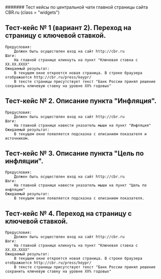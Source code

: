 ####### Тест кейсы по центральной чати главной страницы сайта CBR.ru (class = "widgets")
		
## Тест-кейс № 1 (вариант 2). Переход на страницу с ключевой ставкой.
	Предусловия:
		Должен быть осуществлен вход на сайт http://cbr.ru
	Шаги:		
		На главной странице кликнуть на пункт "Ключевая ставка с XX.XX.XXXX"
	Ожидаемый результат:
		В текущем окне откроется новая страница. В строке браузера отображается http://cbr.ru/press/keypr/
		В тексте страницы присутствует текст "Банк России принял решение сохранить ключевую ставку на уровне XX% годовых"
	
## Тест-кейс № 2. Описание пункта "Инфляция".
	Предусловия:
		Должен быть осуществлен вход на сайт http://cbr.ru
	Шаги:		
		На главной странице навести указатель мыши на пункт "Инфляция"
	Ожидаемый результат:
		В текущем окне появляется подсказка с описанием показателя и источником.
		
## Тест-кейс № 3. Описание пункта "Цель по инфляции".
	Предусловия:
		Должен быть осуществлен вход на сайт http://cbr.ru
	Шаги:		
		На главной странице навести указатель мыши на пункт "Цель по инфляции"
	Ожидаемый результат:
		В текущем окне появляется подсказка с описанием показателя.

## Тест-кейс № 4. Переход на страницу с ключевой ставкой.
	Предусловия:
		Должен быть осуществлен вход на сайт http://cbr.ru
	Шаги:		
		На главной странице кликнуть на пункт "Ключевая ставка с XX.XX.XXXX"
	Ожидаемый результат:
		В текущем окне откроется новая страница. В строке браузера отображается http://cbr.ru/press/keypr/
		В тексте страницы присутствует текст "Банк России принял решение сохранить ключевую ставку на уровне XX% годовых"